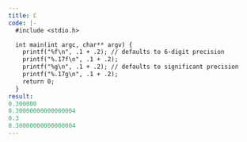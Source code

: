 ```yaml
---
title: C
code: |-
  #include <stdio.h>

  int main(int argc, char** argv) {
    printf("%f\n", .1 + .2); // defaults to 6-digit precision
    printf("%.17f\n", .1 + .2);
    printf("%g\n", .1 + .2); // defaults to significant precision
    printf("%.17g\n", .1 + .2);
    return 0;
  }
result:
0.300000
0.30000000000000004
0.3
0.30000000000000004
---
```

